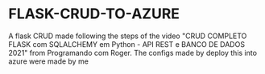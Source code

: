 # FLASK-CRUD-TO-AZURE
A flask CRUD made following the steps of the video "CRUD COMPLETO FLASK com SQLALCHEMY em Python - API REST e BANCO DE DADOS 2021" from Programando com Roger. The configs made by deploy this into azure were made by me
